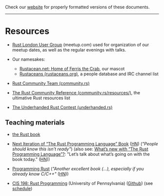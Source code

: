 Check our [website](http://rustaceans.uk/) for
properly formatted versions of these documents.

---

# Resources

* [Rust London User
  Group](http://www.meetup.com/Rust-London-User-Group/) (meetup.com)
  used for organization of our meetup dates, as well as the regular
  evenings with talks.

* Our namesakes:
    * [Rustacean.net: Home of Ferris the
      Crab](http://www.rustacean.net/), our mascot
    * [Rustaceans (rustaceans.org)](http://rustaceans.org/),
      a people database and IRC channel list

* [Rust Community Team (community.rs)](https://community.rs/)

* [The Rust Community Reference (community.rs/resources/)](https://community.rs/resources/), the ultimative Rust resources list

* [The Underhanded Rust Contest (underhanded.rs)](https://underhanded.rs/)


## Teaching materials

* [the Rust book](http://doc.rust-lang.org/book/)

* [Next Iteration of “The Rust Programming Language” Book](https://rust-lang.github.io/book/) ([HN](https://news.ycombinator.com/item?id=13663751)) (*"People should know this isn't ready"*) (also see: [What’s new with “The Rust Programming Language”?](http://words.steveklabnik.com/whats-new-with-the-rust-programming-language): "Let’s talk about what’s going on with the book today." ([HN](https://news.ycombinator.com/item?id=12291615)))

* [Programming Rust](http://shop.oreilly.com/product/0636920040385.do) (*"Another excellent book (...), especially if you already know C/C++"* ([HN](https://news.ycombinator.com/item?id=13663751)))

* [CIS 198: Rust Programming](https://cis198-2016s.github.io/) (University of Pennsylvania) ([Github](https://github.com/cis198-2016s/slides)) (see [schedule](https://cis198-2016s.github.io/schedule/))

